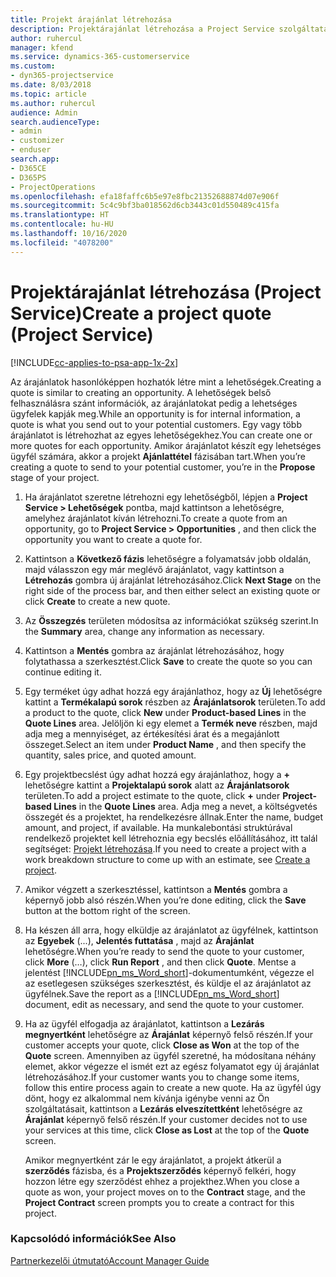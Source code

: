 ```yaml
---
title: Projekt árajánlat létrehozása
description: Projektárajánlat létrehozása a Project Service szolgáltatásban
author: ruhercul
manager: kfend
ms.service: dynamics-365-customerservice
ms.custom:
- dyn365-projectservice
ms.date: 8/03/2018
ms.topic: article
ms.author: ruhercul
audience: Admin
search.audienceType:
- admin
- customizer
- enduser
search.app:
- D365CE
- D365PS
- ProjectOperations
ms.openlocfilehash: efa18faffc6b5e97e8fbc21352688874d07e906f
ms.sourcegitcommit: 5c4c9bf3ba018562d6cb3443c01d550489c415fa
ms.translationtype: HT
ms.contentlocale: hu-HU
ms.lasthandoff: 10/16/2020
ms.locfileid: "4078200"
---
```

# <a name="create-a-project-quote-project-service"></a><span data-ttu-id="02c81-103">Projektárajánlat létrehozása (Project Service)</span><span class="sxs-lookup"><span data-stu-id="02c81-103">Create a project quote (Project Service)</span></span>

[!INCLUDE[cc-applies-to-psa-app-1x-2x](../includes/cc-applies-to-psa-app-1x-2x.md)]

<span data-ttu-id="02c81-104">Az árajánlatok hasonlóképpen hozhatók létre mint a lehetőségek.</span><span class="sxs-lookup"><span data-stu-id="02c81-104">Creating a quote is similar to creating an opportunity.</span></span> <span data-ttu-id="02c81-105">A lehetőségek belső felhasználásra szánt információk, az árajánlatokat pedig a lehetséges ügyfelek kapják meg.</span><span class="sxs-lookup"><span data-stu-id="02c81-105">While an opportunity is for internal information, a quote is what you send out to your potential customers.</span></span> <span data-ttu-id="02c81-106">Egy vagy több árajánlatot is létrehozhat az egyes lehetőségekhez.</span><span class="sxs-lookup"><span data-stu-id="02c81-106">You can create one or more quotes for each opportunity.</span></span> <span data-ttu-id="02c81-107">Amikor árajánlatot készít egy lehetséges ügyfél számára, akkor a projekt **Ajánlattétel** fázisában tart.</span><span class="sxs-lookup"><span data-stu-id="02c81-107">When you’re creating a quote to send to your potential customer, you’re in the **Propose** stage of your project.</span></span>  
  
1. <span data-ttu-id="02c81-108">Ha árajánlatot szeretne létrehozni egy lehetőségből, lépjen a **Project Service > Lehetőségek** pontba, majd kattintson a lehetőségre, amelyhez árajánlatot kíván létrehozni.</span><span class="sxs-lookup"><span data-stu-id="02c81-108">To create a quote from an opportunity, go to **Project Service > Opportunities** , and then click the opportunity you want to create a quote for.</span></span>  
  
2. <span data-ttu-id="02c81-109">Kattintson a **Következő fázis** lehetőségre a folyamatsáv jobb oldalán, majd válasszon egy már meglévő árajánlatot, vagy kattintson a **Létrehozás** gombra új árajánlat létrehozásához.</span><span class="sxs-lookup"><span data-stu-id="02c81-109">Click **Next Stage** on the right side of the process bar, and then either select an existing quote or click **Create** to create a new quote.</span></span>  
  
3. <span data-ttu-id="02c81-110">Az **Összegzés** területen módosítsa az információkat szükség szerint.</span><span class="sxs-lookup"><span data-stu-id="02c81-110">In the **Summary** area, change any information as necessary.</span></span>  
  
4. <span data-ttu-id="02c81-111">Kattintson a **Mentés** gombra az árajánlat létrehozásához, hogy folytathassa a szerkesztést.</span><span class="sxs-lookup"><span data-stu-id="02c81-111">Click **Save** to create the quote so you can continue editing it.</span></span>  
  
5. <span data-ttu-id="02c81-112">Egy terméket úgy adhat hozzá egy árajánlathoz, hogy az **Új** lehetőségre kattint a **Termékalapú sorok** részben az **Árajánlatsorok** területen.</span><span class="sxs-lookup"><span data-stu-id="02c81-112">To add a product to the quote, click **New** under **Product-based Lines** in the **Quote Lines** area.</span></span> <span data-ttu-id="02c81-113">Jelöljön ki egy elemet a **Termék neve** részben, majd adja meg a mennyiséget, az értékesítési árat és a megajánlott összeget.</span><span class="sxs-lookup"><span data-stu-id="02c81-113">Select an item under **Product Name** , and then specify the quantity, sales price, and quoted amount.</span></span>  
  
6. <span data-ttu-id="02c81-114">Egy projektbecslést úgy adhat hozzá egy árajánlathoz, hogy a **+** lehetőségre kattint a **Projektalapú sorok** alatt az **Árajánlatsorok** területen.</span><span class="sxs-lookup"><span data-stu-id="02c81-114">To add a project estimate to the quote, click **+** under **Project-based Lines** in the **Quote Lines** area.</span></span> <span data-ttu-id="02c81-115">Adja meg a nevet, a költségvetés összegét és a projektet, ha rendelkezésre állnak.</span><span class="sxs-lookup"><span data-stu-id="02c81-115">Enter the name, budget amount, and project, if available.</span></span> <span data-ttu-id="02c81-116">Ha munkalebontási struktúrával rendelkező projektet kell létrehoznia egy becslés előállításához, itt talál segítséget: [Projekt létrehozása](../psa/create-project.md).</span><span class="sxs-lookup"><span data-stu-id="02c81-116">If you need to create a project with a work breakdown structure to come up with an estimate, see [Create a project](../psa/create-project.md).</span></span>  
  
7. <span data-ttu-id="02c81-117">Amikor végzett a szerkesztéssel, kattintson a **Mentés** gombra a képernyő jobb alsó részén.</span><span class="sxs-lookup"><span data-stu-id="02c81-117">When you’re done editing, click the **Save** button at the bottom right of the screen.</span></span>  
  
8. <span data-ttu-id="02c81-118">Ha készen áll arra, hogy elküldje az árajánlatot az ügyfélnek, kattintson az **Egyebek** (...), **Jelentés futtatása** , majd az **Árajánlat** lehetőségre.</span><span class="sxs-lookup"><span data-stu-id="02c81-118">When you’re ready to send the quote to your customer, click **More** (…), click **Run Report** , and then click **Quote**.</span></span> <span data-ttu-id="02c81-119">Mentse a jelentést [!INCLUDE[pn_ms_Word_short](../includes/pn-ms-word-short.md)]-dokumentumként, végezze el az esetlegesen szükséges szerkesztést, és küldje el az árajánlatot az ügyfélnek.</span><span class="sxs-lookup"><span data-stu-id="02c81-119">Save the report as a [!INCLUDE[pn_ms_Word_short](../includes/pn-ms-word-short.md)] document, edit as necessary, and send the quote to your customer.</span></span>  
  
9. <span data-ttu-id="02c81-120">Ha az ügyfél elfogadja az árajánlatot, kattintson a **Lezárás megnyertként** lehetőségre az **Árajánlat** képernyő felső részén.</span><span class="sxs-lookup"><span data-stu-id="02c81-120">If your customer accepts your quote, click **Close as Won** at the top of the **Quote** screen.</span></span> <span data-ttu-id="02c81-121">Amennyiben az ügyfél szeretné, ha módosítana néhány elemet, akkor végezze el ismét ezt az egész folyamatot egy új árajánlat létrehozásához.</span><span class="sxs-lookup"><span data-stu-id="02c81-121">If your customer wants you to change some items, follow this entire process again to create a new quote.</span></span> <span data-ttu-id="02c81-122">Ha az ügyfél úgy dönt, hogy ez alkalommal nem kívánja igénybe venni az Ön szolgáltatásait, kattintson a **Lezárás elveszítettként** lehetőségre az **Árajánlat** képernyő felső részén.</span><span class="sxs-lookup"><span data-stu-id="02c81-122">If your customer decides not to use your services at this time, click **Close as Lost** at the top of the **Quote** screen.</span></span>  
  
   <span data-ttu-id="02c81-123">Amikor megnyertként zár le egy árajánlatot, a projekt átkerül a **szerződés** fázisba, és a **Projektszerződés** képernyő felkéri, hogy hozzon létre egy szerződést ehhez a projekthez.</span><span class="sxs-lookup"><span data-stu-id="02c81-123">When you close a quote as won, your project moves on to the **Contract** stage, and the **Project Contract** screen prompts you to create a contract for this project.</span></span>  
  
### <a name="see-also"></a><span data-ttu-id="02c81-124">Kapcsolódó információk</span><span class="sxs-lookup"><span data-stu-id="02c81-124">See Also</span></span>  
 [<span data-ttu-id="02c81-125">Partnerkezelői útmutató</span><span class="sxs-lookup"><span data-stu-id="02c81-125">Account Manager Guide</span></span>](../psa/account-manager-guide.md)

